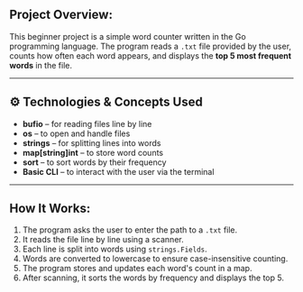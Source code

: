 ##  Project Overview:

This beginner project is a simple word counter written in the Go programming language. The program reads a `.txt` file provided by the user, counts how often each word appears, and displays the **top 5 most frequent words** in the file.

---

## ⚙️ Technologies & Concepts Used

- **bufio** – for reading files line by line
- **os** – to open and handle files
- **strings** – for splitting lines into words
- **map[string]int** – to store word counts
- **sort** – to sort words by their frequency
- **Basic CLI** – to interact with the user via the terminal

---

##  How It Works:

1. The program asks the user to enter the path to a `.txt` file.
2. It reads the file line by line using a scanner.
3. Each line is split into words using `strings.Fields`.
4. Words are converted to lowercase to ensure case-insensitive counting.
5. The program stores and updates each word's count in a map.
6. After scanning, it sorts the words by frequency and displays the top 5.

